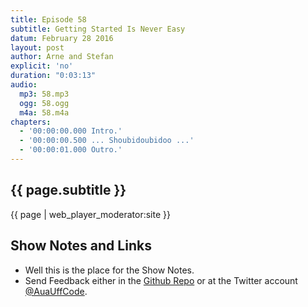 ```yaml
---
title: Episode 58
subtitle: Getting Started Is Never Easy
datum: February 28 2016
layout: post
author: Arne and Stefan
explicit: 'no'
duration: "0:03:13"
audio:
  mp3: 58.mp3
  ogg: 58.ogg
  m4a: 58.m4a
chapters:
  - '00:00:00.000 Intro.'
  - '00:00:00.500 ... Shoubidoubidoo ...'
  - '00:00:01.000 Outro.'
---
```


## {{ page.subtitle }}

{{ page | web_player_moderator:site }}

## Show Notes and Links

  * Well this is the place for the Show Notes.
  * Send Feedback either in the [Github Repo](https://github.com/haslinger/jekyll-octopod) or at the Twitter account [@AuaUffCode](http://twitter.com/@AuaUffCode).
